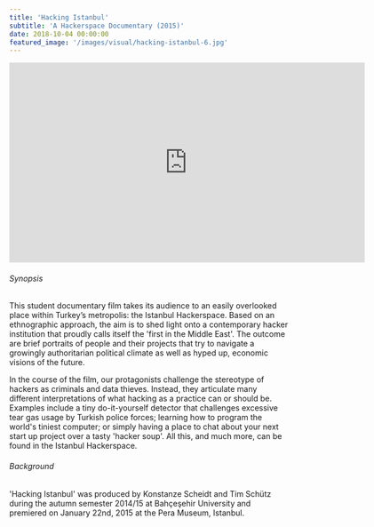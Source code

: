 ```yaml
---
title: 'Hacking Istanbul'
subtitle: 'A Hackerspace Documentary (2015)'
date: 2018-10-04 00:00:00
featured_image: '/images/visual/hacking-istanbul-6.jpg'
---
```


<iframe src="https://player.vimeo.com/video/117663606" width="640" height="360" frameborder="0" webkitallowfullscreen mozallowfullscreen allowfullscreen></iframe>

###### Synopsis
This student documentary film  takes its audience to an easily overlooked place within Turkey’s metropolis: the Istanbul Hackerspace. Based on an ethnographic approach, the aim is to shed light onto a contemporary hacker institution that proudly calls itself the 'first in the Middle East'. The outcome are brief portraits of people and their projects that try to navigate a growingly authoritarian political climate as well as hyped up, economic visions of the future.

In the course of the film, our protagonists challenge the stereotype of hackers as criminals and data thieves. Instead, they articulate many different interpretations of what hacking as a practice can or should be. Examples include a tiny do-it-yourself detector that challenges excessive tear gas usage by Turkish police forces; learning how to program the world's tiniest computer; or simply having a place to chat about your next start up project over a tasty 'hacker soup'. All this, and much more, can be found in the Istanbul Hackerspace.

###### Background
'Hacking Istanbul' was produced by Konstanze Scheidt and Tim Schütz during the autumn semester 2014/15 at Bahçeşehir University and premiered on January 22nd, 2015 at the Pera Museum, Istanbul.
